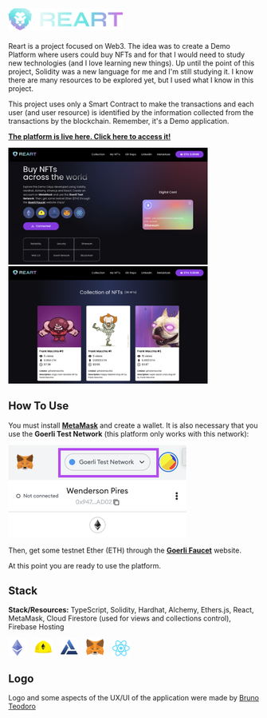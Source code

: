 ## <img alt="Reart Logo" src="./client/src/assets/images/reart-logo.svg" width="230" />

Reart is a project focused on Web3. The idea was to create a Demo Platform where users could buy NFTs and for that I would need to study new technologies (and I love learning new things). Up until the point of this project, Solidity was a new language for me and I'm still studying it. I know there are many resources to be explored yet, but I used what I know in this project.

This project uses only a Smart Contract to make the transactions and each user (and user resource) is identified by the information collected from the transactions by the blockchain. Remember, it's a Demo application.

[**The platform is live here. Click here to access it!**](https://reart-web3-dapp.web.app/)

<img alt="Screen1" src="./md/sch1.png" width="400" />
<img alt="Screen1" src="./md/sch2.png" width="400" />

## How To Use

You must install [**MetaMask**](https://metamask.io/) and create a wallet. It is also necessary that you use the **Goerli Test Network** (this platform only works with this network):

<img alt="MetaMask Network" src="./md/md1.png" />

Then, get some testnet Ether (ETH) through the [**Goerli Faucet**](https://goerlifaucet.com/) website.

At this point you are ready to use the platform.

## Stack

**Stack/Resources:** TypeScript, Solidity, Hardhat, Alchemy, Ethers.js, React, MetaMask, Cloud Firestore (used for views and collections control), Firebase Hosting

<img alt="Solidity" src="./client/src/assets/images/solidity.png" width="36" style="margin-right: 12px;" /> <img alt="Hardhat" src="./client/src/assets/images/hardhat.webp" width="36" style="margin-right: 12px;"/> <img alt="Alchemy" src="./client/src/assets/images/alchemy.png" width="36" style="margin-right: 12px;"/> <img alt="MetaMask" src="./client/src/assets/images/metamask.webp" width="36" style="margin-right: 12px;"/> <img alt="React" src="./client/src/assets/images/react.png" width="36" />

## Logo

Logo and some aspects of the UX/UI of the application were made by [Bruno Teodoro](https://www.linkedin.com/in/brunoteodoro/)
